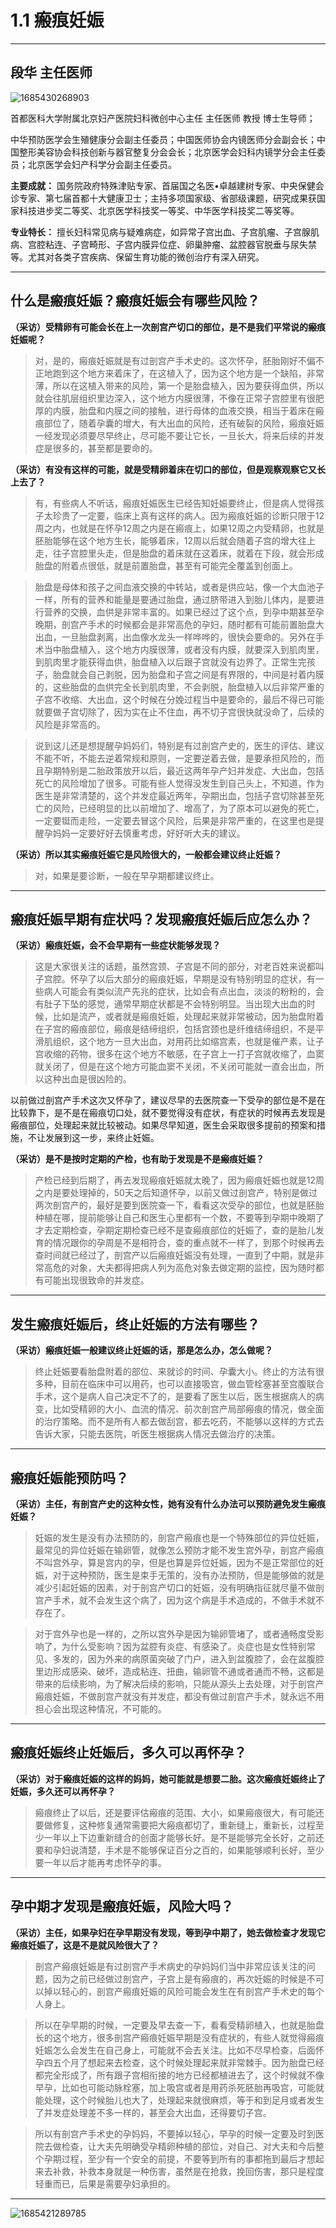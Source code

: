 # 1.1 瘢痕妊娠

---

## 段华 主任医师

![1685430268903](image/c01_001/1685430268903.png)

首都医科大学附属北京妇产医院妇科微创中心主任 主任医师 教授 博士生导师；

中华预防医学会生殖健康分会副主任委员；中国医师协会内镜医师分会副会长；中国整形美容协会科技创新与器官整复分会会长；北京医学会妇科内镜学分会主任委员；北京医学会妇产科学分会副主任委员。

**主要成就：** 国务院政府特殊津贴专家、首届国之名医•卓越建树专家、中央保健会诊专家、第七届首都十大健康卫士；主持多项国家级、省部级课题，研究成果获国家科技进步奖二等奖、北京医学科技奖一等奖、中华医学科技奖二等奖等。

**专业特长：** 擅长妇科常见病与疑难病症，如异常子宫出血、子宫肌瘤、子宫腺肌病、宫腔粘连、子宫畸形、子宫内膜异位症、卵巢肿瘤、盆腔器官脱垂与尿失禁等。尤其对各类子宫疾病、保留生育功能的微创治疗有深入研究。

---

## 什么是瘢痕妊娠？瘢痕妊娠会有哪些风险？

**（采访）受精卵有可能会长在上一次剖宫产切口的部位，是不是我们平常说的瘢痕妊娠呢？**

> 对，是的，瘢痕妊娠就是有过剖宫产手术史的。这次怀孕，胚胎刚好不偏不正地跑到这个地方来着床了，在这植入了，因为这个地方是一个缺陷，非常薄，所以在这植入带来的风险，第一个是胎盘植入，因为要获得血供，所以就会往肌层组织里边深入，这个地方内膜很薄，不像在正常子宫腔里有很肥厚的内膜，胎盘和内膜之间的接触，进行母体的血液交换，相当于着床在瘢痕部位了，随着孕囊的增大，有大出血的风险，还有破裂的风险，瘢痕妊娠一经发现必须要尽早终止，尽可能不要让它长，一旦长大，将来后续的并发症是很多的，甚至都是要命的。

**（采访）有没有这样的可能，就是受精卵着床在切口的部位，但是观察观察它又长上去了？**

> 有，有些病人不听话，瘢痕妊娠医生已经告知妊娠要终止，但是病人觉得孩子太珍贵了一定要，临床上真有这样的病人。因为瘢痕妊娠的诊断只限于12周之内，也就是在怀孕12周之内是在瘢痕上，如果12周之内受精卵，也就是胚胎能够在这个地方生长，能够着床，12周以后就会随着子宫的增大往上走，往子宫腔里头走，但是胎盘的着床就在这着床，就着在下段，就会形成胎盘的附着点很低，就是前置胎盘，甚至有可能完全覆盖到创面上。

> 胎盘是母体和孩子之间血液交换的中转站，或者是供应站，像一个大血池子一样，所有的营养和能量是要通过胎盘，通过脐带进入到胎儿体内，是要进行营养的交换，血供是非常丰富的。如果已经过了这个点，到孕中期甚至孕晚期，剖宫产手术的时候都会是非常高危的孕妇，随时都有可能前置胎盘大出血，一旦胎盘剥离，出血像水龙头一样哗哗的，很快会要命的。另外在手术当中胎盘植入，这个地方内膜很薄，或者没有内膜，就要深入到肌肉里，到肌肉里才能获得血供，胎盘植入以后跟子宫就没有边界了。正常生完孩子，胎盘就会自己剥脱，因为胎盘和子宫之间是有界限的，中间是衬着内膜的，这些胎盘的血供完全长到肌肉里，不会剥脱，胎盘植入以后非常严重的子宫不收缩、大出血，这个时候在分娩过程当中是要命的，最后不得已可能就要做子宫切除了，因为实在止不住血，再不切子宫很快就没命了，后续的风险是非常高的。

> 说到这儿还是想提醒孕妈妈们，特别是有过剖宫产史的，医生的评估、建议不能不听，不能去逆着常规和原则，一定要逆着去做，是要承担风险的，而且孕期特别是二胎政策放开以后，最近这两年孕产妇并发症、大出血，包括死亡的风险增加了很多。可能有些人觉得没发生到自己头上，不知道，作为医生是非常清楚的，这个并发症最近两年，孕期出血，包括子宫切除甚至死亡的风险，已经明显的比以前增加了、增高了，为了原本可以避免的死亡，一定要铤而走险，一定要去冒这个风险，后果是非常严重的，在这里也是提醒孕妈妈一定要好好去慎重考虑，好好听大夫的建议。

**（采访）所以其实瘢痕妊娠它是风险很大的，一般都会建议终止妊娠？**

> 对，如果是要诊断，一般在早孕期都建议终止。

---

## 瘢痕妊娠早期有症状吗？发现瘢痕妊娠后应怎么办？

**（采访）瘢痕妊娠，会不会早期有一些症状能够发现？**

> 这是大家很关注的话题，虽然宫颈、子宫是不同的部分，对老百姓来说都叫子宫腔。怀孕了以后大部分的瘢痕妊娠，早期是没有特别明显的症状，有一些病人可能会有类似流产先兆的症状，比如会有点出血，淡淡的粉粉的，会有肚子下坠的感觉，通常早期症状都是不会特别明显。当出现大出血的时候，比如是流产，或者就是瘢痕妊娠，处理起来就非常被动，因为胎盘附着在子宫的瘢痕部位，瘢痕是结缔组织，包括宫颈也是纤维结缔组织，不是平滑肌组织，这个地方一旦大出血，对用药比如缩宫素，也就是催产素，让子宫收缩的药物，很多在这个地方不敏感，在子宫上一打子宫就收缩了，血窦就关闭了，但是在这个地方可能血窦不关闭，不关闭可能就一直会出血，所以这种出血是很凶险的。

以前做过剖宫产手术这次又怀孕了，建议尽早的去医院查一下受孕的部位是不是在比较靠下，是不是在瘢痕切口处，就不要觉得没有症状，有症状的时候再去发现是瘢痕部位，处理起来就比较被动。如果尽早知道，医生会采取很多提前的预案和措施，不让发展到这一步，来终止妊娠。

**（采访）是不是按时定期的产检，也有助于发现是不是瘢痕妊娠？**

> 产检已经到后期了，再去发现瘢痕妊娠就太晚了，因为瘢痕妊娠也就是12周之内是要处理掉的，50天之后知道怀孕，以前又做过剖宫产，特别是做过两次剖宫产的，最好是要到医院查一下，看看这次受孕的部位，也就是胚胎种植在哪，提前能够让自己和医生心里都有一个数，不要等到孕期中晚期了才去定期检查，孕期定期检查已经不是查瘢痕部位的妊娠了，查的是胎儿发育的情况跟你的孕周是不是相符合，查的重点就不一样了，到那个时候再去查时间就已经过了，剖宫产以后瘢痕妊娠没有处理，一直到了中期，就是非常高危的对象，大夫都得把病人列为高危对象去做定期的监控，因为随时都有可能出现很致命的并发症。

---

## 发生瘢痕妊娠后，终止妊娠的方法有哪些？

**（采访）瘢痕妊娠一般建议终止妊娠的话，那是怎么办，怎么做呢？**

> 终止妊娠要看胎盘附着的部位、来就诊的时间、孕囊大小。终止的方法有很多种，目前在临床中可以用药，也可以直接吸宫，做血管栓塞甚至宫腹联合手术，这个是病人自己决定不了的，是要看了医生以后，医生根据病人的病变，比如受精卵的大小、血流的情况、前次剖宫产局部瘢痕的情况，做全面的治疗策略。而不是所有人都去做刮宫，都去吃药，不能够以这样的方式去告诉大家，只能去医院，听医生根据病人情况去做治疗的决策。

---

## 瘢痕妊娠能预防吗？

**（采访）主任，有剖宫产史的这种女性，她有没有什么办法可以预防避免发生瘢痕妊娠？**

> 妊娠的发生是没有办法预防的，剖宫产瘢痕也是一个特殊部位的异位妊娠，最常见的异位妊娠在输卵管，就像怎么预防才能不发生宫外孕，剖宫产瘢痕不叫宫外孕，算是宫内的孕，但是也算是异位妊娠，因为不是正常部位的妊娠，对于这种预防，医生是束手无策的，没有办法预防，但是能够做的就是减少引起妊娠的因素，对于剖宫产切口的妊娠，没有明确指征就尽量不做剖宫产手术，就不会发生这个病了，因为这个病是手术造成的，不做手术就不存在了。

> 对于宫外孕也是一样的，之所以宫外孕是因为输卵管堵了，或者通畅度受影响了，为什么受影响？因为盆腔有炎症、有感染了。炎症也是女性特别常见、多发的，因为外来的病原菌突破了门户，进入到盆腹腔了，会在盆腹腔里边形成感染、破坏，造成粘连、扭曲，输卵管不通或者通而不畅，这都是带来的后续影响，为了解决后续的影响，只能从源头上去处理，对于剖宫产瘢痕妊娠，不做剖宫产就没有并发症，都没有做过剖宫产手术，就永远不用担心会出现这种情况，不可能的。

---

## 瘢痕妊娠终止妊娠后，多久可以再怀孕？

**（采访）对于瘢痕妊娠的这样的妈妈，她可能就是想要二胎。这次瘢痕妊娠终止了妊娠，多久还可以再怀孕？**

> 瘢痕终止了以后，还是要评估瘢痕的范围、大小，如果瘢痕很大，有可能还要做修复，这种修复通常需要把大瘢痕都切了，重新缝上，重新长，过程至少一年以上下边重新缝合的创面才能够长好。是不是能够完全长好，之前还要和孕妇说清楚，手术是不能够保证百分之百的，如果能够顺利长好，至少要一年以后才能再考虑怀孕的事。

---

## 孕中期才发现是瘢痕妊娠，风险大吗？

**（采访）主任，如果孕妇在孕早期没有发现，等到孕中期了，她去做检查才发现它瘢痕妊娠了，这是不是就风险很大了？**

> 剖宫产瘢痕妊娠是有过剖宫产手术病史的孕妈妈们当中非常应该关注的问题，因为之前已经做过剖宫产，子宫上是有瘢痕的，再次妊娠的时候是不可以掉以轻心的，剖宫产瘢痕妊娠的风险可能会发生在有剖宫产手术史的每个人身上。

> 所以在孕早期的时候，一定要及早去查一下，看看受精卵植入，也就是胎盘长的这个地方，很多剖宫产瘢痕妊娠早期是没有症状的，有些人就觉得瘢痕妊娠怎么会发生在自己身上，可能就不会去关注。比如不尽早检查，后面怀孕四五个月了想起来去检查，这个时候处理起来就非常棘手。因为胎盘已经都完全形成了，所有跟子宫相衔接的地方已经都植进去了，这个时候就不像早孕，比如也可能动脉栓塞，加上吸宫或者是用药杀死胚胎再吸宫，可能就能处理，这个时候胎儿也大了，处理起来就很麻烦，等于和到足月或者发生了并发症处理差不多一样的，甚至会大出血，还得要切子宫。

> 所以有剖宫产手术史的孕妈妈，不要掉以轻心，早孕的时候一定要及时到医院去做检查，让大夫先明确受孕精卵种植的部位，对自己、对大夫和今后整个孕期过程，至少有一个安全的前提，不要等到所有的事都拖到最后才想起来去补救，补救本身就是一种伤害，虽然是在抢救，挽回伤害，那只是程度轻重而已，后果是需要孕妇承担的。

---

![1685421289785](image/c01_001/1685421289785.png)
